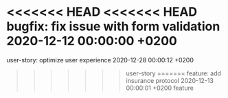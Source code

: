 <<<<<<< HEAD
<<<<<<< HEAD
bugfix: fix issue with form validation 2020-12-12 00:00:00 +0200
=======
user-story: optimize user experience 2020-12-28 00:00:12 +0200
>>>>>>> user-story
=======
feature: add insurance protocol 2020-12-13 00:00:01 +0200
>>>>>>> feature
